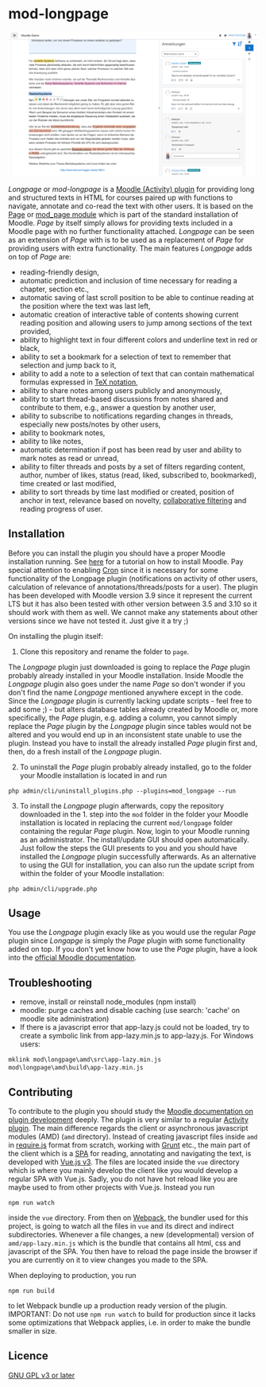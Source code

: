 # mod-longpage

![Screenshot of the GUI to read and annotate](./screenshot.png)

*Longpage* or *mod-longpage* is a [Moodle (Activity) plugin](https://docs.moodle.org/dev/Activity_modules)  for providing long and structured texts in HTML for courses paired up with functions to navigate, annotate and co-read the text with other users. It is based on the [Page](https://docs.moodle.org/310/en/Page_resource) or [mod_page module](https://docs.moodle.org/310/en/Page_resource) which is part of the standard installation of Moodle. *Page* by itself simply allows for providing texts included in a Moodle page with no further functionality attached. *Longpage* can be seen as an extension of *Page* with is to be used as a replacement of *Page* for providing users with extra functionality. The main features *Longpage* adds on top of *Page* are:
* reading-friendly design,
* automatic prediction and inclusion of time necessary for reading a chapter, section etc.,
* automatic saving of last scroll position to be able to continue reading at the position where the text was last left,
* automatic creation of interactive table of contents showing current reading position and allowing users to jump among sections of the text provided,
* ability to highlight text in four different colors and underline text in red or black,
* ability to set a bookmark for a selection of text to remember that selection and jump back to it,
* ability to add a note to a selection of text that can contain mathematical formulas expressed in [TeX notation](https://docs.moodle.org/310/en/Using_TeX_Notation),
* ability to share notes among users publicly and anonymously,
* ability to start thread-based discussions from notes shared and contribute to them, e.g., answer a question by another user,
* ability to subscribe to notifications regarding changes in threads, especially new posts/notes by other users,
* ability to bookmark notes,
* ability to like notes,
* automatic determination if post has been read by user and ability to mark notes as read or unread,
* ability to filter threads and posts by a set of filters regarding content, author, number of likes, status (read, liked, subscribed to, bookmarked), time created or last modified,
* ability to sort threads by time last modified or created, position of anchor in text, relevance based on novelty, [collaborative filtering](https://en.wikipedia.org/wiki/Collaborative_filtering) and reading progress of user.

## Installation
Before you can install the plugin you should have a proper Moodle installation running. See [here](https://docs.moodle.org/310/en/Installing_Moodle) for a tutorial on how to install Moodle. Pay special attention to enabling [Cron](https://docs.moodle.org/310/en/Cron) since it is necessary for some functionality of the Longpage plugin (notifications on activity of other users, calculation of relevance of annotations/threads/posts for a user). The plugin has been developed with Moodle version 3.9 since it represent the current LTS but it has also been tested with other version between 3.5 and 3.10 so it should work with them as well. We cannot make any statements about other versions since we have not tested it. Just give it a try ;) 

On installing the plugin itself:
1. Clone this repository and rename the folder to `page`.

The *Longpage* plugin just downloaded is going to replace the *Page* plugin probably already installed in your Moodle installation. Inside Moodle the *Longpage* plugin also goes under the name *Page* so don't wonder if you don't find the name *Longpage* mentioned anywhere except in the code. Since the *Longpage* plugin is currently lacking update scripts - feel free to add some ;) - but alters database tables already created by Moodle or, more specifically, the *Page* plugin, e.g. adding a column, you cannot simply replace the *Page* plugin by the *Longpage* plugin since tables would not be altered and you would end up in an inconsistent state unable to use the plugin. Instead you have to install the already installed *Page* plugin first and, then, do a fresh install of the *Longpage* plugin.

2. To uninstall the *Page* plugin probably already installed, go to the folder your Moodle installation is located in and run

```shell
php admin/cli/uninstall_plugins.php --plugins=mod_longpage --run
```

3. To install the *Longpage* plugin afterwards, copy the repository downloaded in the 1. step into the `mod` folder in the folder your Moodle installation is located in replacing the current `mod/longpage` folder containing the regular *Page* plugin. Now, login to your Moodle running as an administrator. The install/update GUI should open automatically. Just follow the steps the GUI presents to you and you should have installed the *Longpage* plugin successfully afterwards. As an alternative to using the GUI for installation, you can also run the update script from within the folder of your Moodle installation:

```shell
php admin/cli/upgrade.php
```

## Usage

You use the *Longpage* plugin exacly like as you would use the regular *Page* plugin since *Longapge* is simply the *Page* plugin with some functionality added on top. If you don't yet know how to use the *Page* plugin, have a look into the [official Moodle documentation](https://docs.moodle.org/310/en/Page_resource).

## Troubleshooting

* remove, install or reinstall node_modules (npm install)
* moodle: purge caches and disable caching (use search: 'cache' on moodle site administration)
* If there is a javascript error that app-lazy.js could not be loaded, try to create a symbolic link from app-lazy.min.js to app-lazy.js. For Windows users:
```shell
mklink mod\longpage\amd\src\app-lazy.min.js mod\longpage\amd\build\app-lazy.min.js
```

## Contributing

To contribute to the plugin you should study the [Moodle documentation on plugin development](https://docs.moodle.org/dev/Main_Page) deeply. The plugin is very similar to a regular [Activity plugin](https://docs.moodle.org/dev/Activity_modules). The main difference regards the client or asynchronous javascript modules (AMD) (`amd` directory). Instead of creating javascript files inside `amd` in [require.js](https://requirejs.org/) format from scratch, working with [Grunt](https://gruntjs.com/) etc., the main part of the client which is a [SPA](https://en.wikipedia.org/wiki/Single-page_application) for reading, annotating and navigating the text, is developed with [Vue.js v3](https://v3.vuejs.org/). The files are located inside the `vue` directory which is where you mainly develop the client like you would develop a regular SPA with Vue.js. Sadly, you do not have hot reload like you are maybe used to from other projects with Vue.js. Instead you run

```shell
npm run watch
```

inside the `vue` directory. From then on [Webpack](https://webpack.js.org/), the bundler used for this project, is going to watch all the files in `vue` and its direct and indirect subdirectories. Whenever a file changes, a new (developmental) version of `amd/app-lazy.min.js` which is the bundle that contains all html, css and javascript of the SPA. You then have to reload the page inside the browser if you are currently on it to view changes you made to the SPA. 

When deploying to production, you run 

```shell
npm run build
```

to let Webpack bundle up a production ready version of the plugin. IMPORTANT: Do not use `npm run watch` to build for production since it lacks some optimizations that Webpack applies, i.e. in order to make the bundle smaller in size.

## Licence
[GNU GPL v3 or later](http://www.gnu.org/copyleft/gpl.html)
